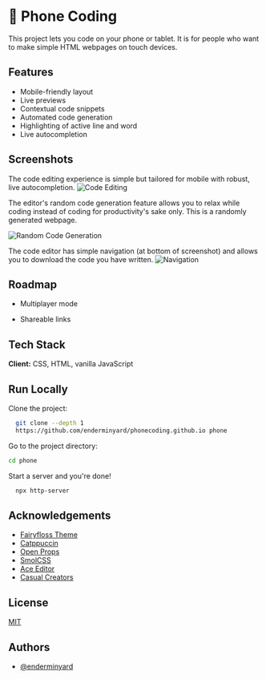 
# 📱 Phone Coding

This project lets you code on your phone or tablet. It is for 
people who want to make simple HTML webpages on touch devices.


## Features

- Mobile-friendly layout
- Live previews 
- Contextual code snippets
- Automated code generation
- Highlighting of active line and word
- Live autocompletion

## Screenshots

The code editing experience is simple but tailored for mobile with robust, live autocompletion. 
![Code Editing](https://i.ibb.co/SBy8XXD/Screen-Shot-2023-02-28-at-8-15-25-PM.png)

The editor's random code generation feature allows you to relax while coding instead of coding for productivity's sake only. This is a randomly generated webpage.

![Random Code Generation](https://i.ibb.co/RPmyNBc/og.png)

The code editor has simple navigation (at bottom of screenshot) and allows you to download the code you have written.
![Navigation](https://i.ibb.co/DL9b9QT/Screen-Shot-2023-02-28-at-8-15-38-PM.png)


## Roadmap

- Multiplayer mode

- Shareable links


## Tech Stack

**Client:** CSS, HTML, vanilla JavaScript



## Run Locally

Clone the project:

```bash
  git clone --depth 1
  https://github.com/enderminyard/phonecoding.github.io phone
```

Go to the project directory:

```bash
cd phone
```

Start a server and you're done!

```bash
  npx http-server
```


## Acknowledgements

- [Fairyfloss Theme](https://sailorhg.github.io/fairyfloss/)
- [Catppuccin](https://github.com/catppuccin)
- [Open Props](https://open-props.style/#borders)
- [SmolCSS](https://smolcss.dev/#smol-grid-centering)
- [Ace Editor](https://ace.c9.io/)
- [Casual Creators](https://www.semanticscholar.org/paper/Casual-Creators%3A-Defining-a-Genre-of-Autotelic-Compton/ce645035fd6d4f826d941aebe40e11cd9696a0e2)


## License

[MIT](https://choosealicense.com/licenses/mit/)


## Authors

- [@enderminyard](https://www.github.com/enderminyard)


